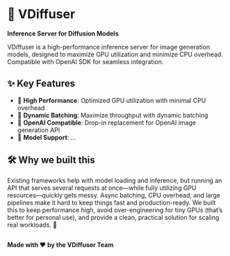 # 🎨 VDiffuser

**Inference Server for Diffusion Models**

VDiffuser is a high-performance inference server for image generation models, designed to maximize GPU utilization and minimize CPU overhead. Compatible with OpenAI SDK for seamless integration.

## ✨ Key Features

- 🚀 **High Performance**: Optimized GPU utilization with minimal CPU overhead
- 🔄 **Dynamic Batching**: Maximize throughput with dynamic batching
- 📡 **OpenAI Compatible**: Drop-in replacement for OpenAI image generation API
- 🎯 **Model Support**: ...

## 🛠️ Why we built this
Existing frameworks help with model loading and inference, but running an API that serves several requests at once—while fully utilizing GPU resources—quickly gets messy. Async batching, CPU overhead, and large pipelines make it hard to keep things fast and production-ready. We built this to keep performance high, avoid over-engineering for tiny GPUs (that’s better for personal use), and provide a clean, practical solution for scaling real workloads. 🚀

##
**Made with ❤️ by the VDiffuser Team**

